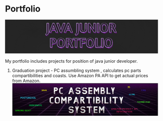 # Portfolio

<img src = "pf.png"></img>


My portfolio includes projects for position of java junior developer.

1. Graduation project - PC assumbling system , calculates pc parts compartibilities and coasts.
   Use Amazon PA API to get actual prices from Amazon.
   <img src = "PCASS.png"></img>
